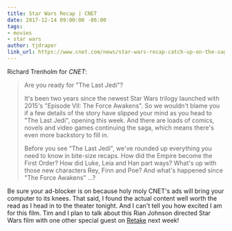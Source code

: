 ```yaml
---
title: Star Wars Recap | CNET
date: 2017-12-14 09:00:00 -06:00
tags:
- movies
- star wars
author: tjdraper
link_url: https://www.cnet.com/news/star-wars-recap-catch-up-on-the-saga-before-last-jedi/
---
```


Richard Trenholm for *CNET*:

> Are you ready for "The Last Jedi"?
>
> It's been two years since the newest Star Wars trilogy launched with 2015's "Episode VII: The Force Awakens". So we wouldn't blame you if a few details of the story have slipped your mind as you head to "The Last Jedi", opening this week. And there are loads of comics, novels and video games continuing the saga, which means there's even more backstory to fill in. 
>
> Before you see "The Last Jedi", we've rounded up everything you need to know in bite-size recaps. How did the Empire become the First Order? How did Luke, Leia and Han part ways? What's up with those new characters Rey, Finn and Poe? And what's happened since "The Force Awakens" ...?

Be sure your ad-blocker is on because holy moly CNET's ads will bring your computer to its knees. That said, I found the actual content well worth the read as I head in to the theater tonight. And I can't tell you how excited I am for this film. Tim and I plan to talk about this Rian Johnson directed Star Wars film with one other special guest on [Retake](https://nightowl.fm/retake) next week!
